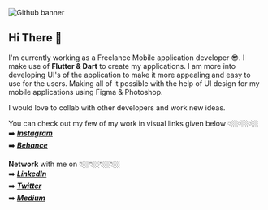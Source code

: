 ![Github banner](https://user-images.githubusercontent.com/56187745/218173449-46637c18-331e-4f50-9786-41305c47d7f0.png)

## Hi There 👋

I'm currently working as a Freelance Mobile application developer 😎. I make use of **Flutter & Dart** to create my applications. I am more into developing UI's of the application to make it more appealing and easy to use for the users. Making all of it possible with the help of UI design for my mobile applications using Figma & Photoshop.

I would love to collab with other developers and work new ideas.

You can check out my few of my work in visual links given below 👇🏼👇🏼👇🏼<br />
➡️ [***Instagram***](https://www.instagram.com/ajayn_973/) <br />
➡️ [***Behance***](https://www.behance.net/ajayN)  <br />

**Network** with me on 👇🏼👇🏼👇🏼👇🏼<br />
➡️ [***LinkedIn***](https://www.linkedin.com/in/ajay-nishad-66900223b/) <br />
➡️ [***Twitter***](https://twitter.com/AjayNis07187979) <br />
➡️ [***Medium***](https://medium.com/@nisajay518) <br />
